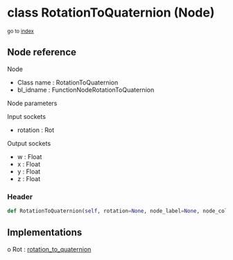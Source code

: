 # class RotationToQuaternion (Node)

<sub>go to [index](/docs/index.md)</sub>

## Node reference

Node
 - Class name : RotationToQuaternion
 - bl_idname : FunctionNodeRotationToQuaternion

Node parameters

Input sockets
 - rotation : Rot

Output sockets
 - w : Float
 - x : Float
 - y : Float
 - z : Float

### Header

``` python
def RotationToQuaternion(self, rotation=None, node_label=None, node_color=None):
```

## Implementations

o Rot : [rotation_to_quaternion](/docs/GeoNodes_classes/Rot.md#rotation_to_quaternion)

